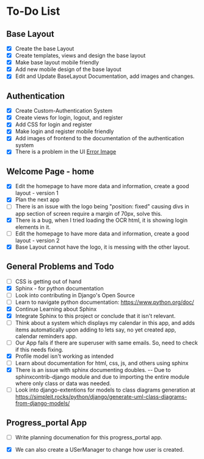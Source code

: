 # To-Do List
## Base Layout
- [x] Create the base Layout
- [x] Create templates, views and design the base layout
- [x] Make base layout mobile friendly
- [x] Add new mobile design of the base layout
- [x] Edit and Update BaseLayout Documentation, add images and changes.
## Authentication
- [x] Create Custom-Authentication System 
- [x] Create views for login, logout, and register
- [x] Add CSS for login and register
- [x] Make login and register mobile friendly
- [x] Add images of frontend to the documentation of the authentication system
- [x] There is a problem in the UI [Error Image](image.png)
## Welcome Page - home
- [x] Edit the homepage to have more data and information, create a good layout - version 1
- [x] Plan the next app 
- [ ] There is an issue with the logo being "position: fixed" causing divs in app section of screen require a margin of 70px, solve this.
- [x] There is a bug, when I tried loading the OCR html, it is showing login elements in it.
- [ ] Edit the homepage to have more data and information, create a good layout - version 2
- [x]  Base Layout cannot have the logo, it is messing with the other layout.
## General Problems and Todo
- [ ]  CSS is getting out of hand
- [x]  Sphinx - for python documentation
- [ ]  Look into contributing in Django's Open Source
- [ ]  Learn to navigate python documentation: https://www.python.org/doc/
- [x]  Continue Learning about Sphinx
- [x]  Integrate Sphinx to this project or conclude that it isn't relevant.
- [ ]  Think about a system which displays my calendar in this app, and adds items automatically upon adding to lets say, no yet created app, calendar reminders app.
- [ ]  Our App fails if there are superuser with same emails. So, need to check if this needs fixing.
- [x]  Profile model isn't working as intended
- [ ]  Learn about documentation for html, css, js, and others using sphinx
- [x]  There is an issue with sphinx documenting doubles. -- Due to sphinxcontrib-django module and due to importing the entire module where only class or data was needed.
- [ ]  Look into django-extentions for models to class diagrams generation at https://simpleit.rocks/python/django/generate-uml-class-diagrams-from-django-models/
## Progress_portal App
- [ ]  Write planning documenation for this progress_portal app.
- [x]  We can also create a USerManager to change how user is created.

